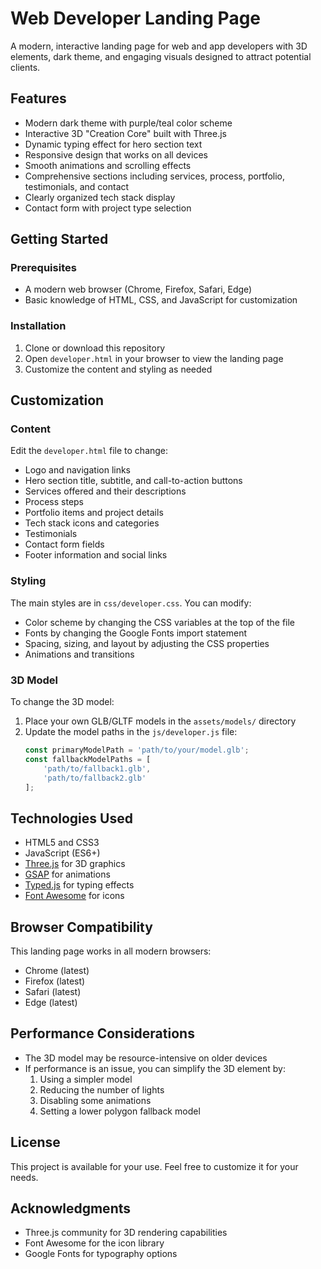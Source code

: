 # Web Developer Landing Page

A modern, interactive landing page for web and app developers with 3D elements, dark theme, and engaging visuals designed to attract potential clients.

## Features

- Modern dark theme with purple/teal color scheme
- Interactive 3D "Creation Core" built with Three.js
- Dynamic typing effect for hero section text
- Responsive design that works on all devices
- Smooth animations and scrolling effects
- Comprehensive sections including services, process, portfolio, testimonials, and contact
- Clearly organized tech stack display
- Contact form with project type selection

## Getting Started

### Prerequisites

- A modern web browser (Chrome, Firefox, Safari, Edge)
- Basic knowledge of HTML, CSS, and JavaScript for customization

### Installation

1. Clone or download this repository
2. Open `developer.html` in your browser to view the landing page
3. Customize the content and styling as needed

## Customization

### Content

Edit the `developer.html` file to change:
- Logo and navigation links
- Hero section title, subtitle, and call-to-action buttons
- Services offered and their descriptions
- Process steps
- Portfolio items and project details
- Tech stack icons and categories
- Testimonials
- Contact form fields
- Footer information and social links

### Styling

The main styles are in `css/developer.css`. You can modify:
- Color scheme by changing the CSS variables at the top of the file
- Fonts by changing the Google Fonts import statement
- Spacing, sizing, and layout by adjusting the CSS properties
- Animations and transitions

### 3D Model

To change the 3D model:
1. Place your own GLB/GLTF models in the `assets/models/` directory
2. Update the model paths in the `js/developer.js` file:
   ```javascript
   const primaryModelPath = 'path/to/your/model.glb';
   const fallbackModelPaths = [
       'path/to/fallback1.glb',
       'path/to/fallback2.glb'
   ];
   ```

## Technologies Used

- HTML5 and CSS3
- JavaScript (ES6+)
- [Three.js](https://threejs.org/) for 3D graphics
- [GSAP](https://greensock.com/gsap/) for animations
- [Typed.js](https://github.com/mattboldt/typed.js/) for typing effects
- [Font Awesome](https://fontawesome.com/) for icons

## Browser Compatibility

This landing page works in all modern browsers:
- Chrome (latest)
- Firefox (latest)
- Safari (latest)
- Edge (latest)

## Performance Considerations

- The 3D model may be resource-intensive on older devices
- If performance is an issue, you can simplify the 3D element by:
  1. Using a simpler model
  2. Reducing the number of lights
  3. Disabling some animations
  4. Setting a lower polygon fallback model

## License

This project is available for your use. Feel free to customize it for your needs.

## Acknowledgments

- Three.js community for 3D rendering capabilities
- Font Awesome for the icon library
- Google Fonts for typography options 